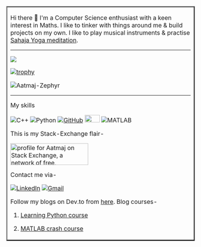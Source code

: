 <Table border=2 > <tr> <td>

Hi there 👋 I'm a Computer Science enthusiast with a keen interest in Maths. I like to tinker with things around me & build projects on my own. I like to play musical instruments & practise [Sahaja Yoga meditation](https://www.sahajayoga.org.in).

____

 
<a href="https://github.com/Aatmaj-Zephyr">
 <img align= "center" src="https://github-readme-stats.vercel.app/api?username=Aatmaj-Zephyr&show_icons=true&theme=radical&line_height=20&include_all_commits=true&count_private=true alt="Aatmaj-Zephyr's github stats"/>
</a><br>
 
[![trophy](https://github-profile-trophy.vercel.app/?username=Aatmaj-Zephyr&theme=dracula&title=Commit,Issues,Stars,Repositories)](https://github-profile-trophy.vercel.app/?username=Aatmaj-Zephyr&theme=dracula&title=Commit,Issues,Stars,Repositories)

 <p><img align="center" src="https://github-readme-streak-stats.herokuapp.com/?user=Aatmaj-Zephyr&" alt="Aatmaj-Zephyr" /></p>


____
My skills

![C++](https://img.shields.io/badge/-C++-00599C?style=flat-square&logo=c) 
![Python](https://img.shields.io/badge/-Python-black?style=flat-square&logo=Python)
[![GitHub](https://img.shields.io/badge/-GitHub-181717?style=flat-square&logo=github)](https://github.com/Aatmaj-Zephyr)
<img width="40" height="20" src="https://user-images.githubusercontent.com/83284294/123540998-995ff600-d75f-11eb-8b1b-9940ee5d68d2.png">
![MATLAB](https://img.shields.io/badge/MATLAB-image%20processing-yellowgreen)

This is my Stack-Exchange flair-


<a href="https://stackexchange.com/users/18205358/aatmaj"><img src="https://stackexchange.com/users/flair/18205358.png" width="208" height="58" alt="profile for Aatmaj on Stack Exchange, a network of free, community-driven Q&amp;A sites" title="profile for Aatmaj on Stack Exchange, a network of free, community-driven Q&amp;A sites" /></a>

Contact me via-

[![LinkedIn][1.2]][1]
[![Gmail][2.2]][2]


[1.2]: https://img.shields.io/badge/linkedin-%230077B5.svg?&style=for-the-badge&logo=linkedin&logoColor=white 
[2.2]: https://img.shields.io/badge/Gmail-D14836?style=for-the-badge&logo=gmail&logoColor=white

[1]: https://www.linkedin.com/in/aatmajmhatre/
[2]: https://aatmaj.mhatre@gmail.com


Follow my blogs on Dev.to from [here](https://dev.to/aatmaj).
Blog courses-
1) [Learning Python course](https://dev.to/aatmaj/launching-the-learning-python-course-5f31)

2) [MATLAB crash course](https://dev.to/aatmaj/launching-matlab-mondays-a-crash-course-nb1)



